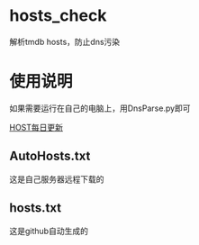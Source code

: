 # hosts_check
解析tmdb hosts，防止dns污染

# 使用说明
如果需要运行在自己的电脑上，用DnsParse.py即可

[HOST每日更新](https://raw.githubusercontent.com/ChenXinBest/hosts_check/master/hosts.txt)

## AutoHosts.txt

这是自己服务器远程下载的

## hosts.txt

这是github自动生成的
